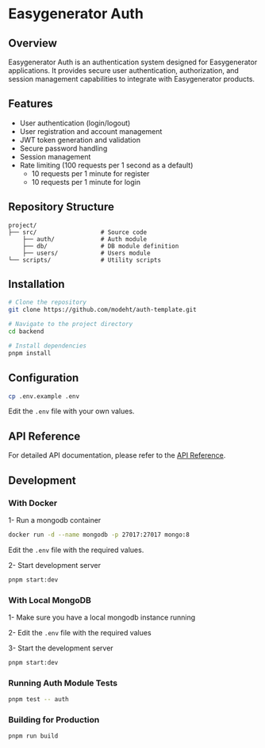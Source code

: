 # Easygenerator Auth

## Overview

Easygenerator Auth is an authentication system designed for Easygenerator applications. It provides secure user authentication, authorization, and session management capabilities to integrate with Easygenerator products.

## Features

- User authentication (login/logout)
- User registration and account management
- JWT token generation and validation
- Secure password handling
- Session management
- Rate limiting (100 requests per 1 second as a default)
  - 10 requests per 1 minute for register
  - 10 requests per 1 minute for login

## Repository Structure

```
project/
├── src/                  # Source code
    ├── auth/             # Auth module
    ├── db/               # DB module definition
    ├── users/            # Users module
└── scripts/              # Utility scripts
```

## Installation

```bash
# Clone the repository
git clone https://github.com/modeht/auth-template.git

# Navigate to the project directory
cd backend

# Install dependencies
pnpm install
```

## Configuration

```bash
cp .env.example .env
```

Edit the `.env` file with your own values.

## API Reference

For detailed API documentation, please refer to the [API Reference]('http://localhost:3001/api').

## Development

### With Docker

1- Run a mongodb container

```bash
docker run -d --name mongodb -p 27017:27017 mongo:8
```

Edit the `.env` file with the required values.

2- Start development server

```bash
pnpm start:dev
```

### With Local MongoDB

1- Make sure you have a local mongodb instance running

2- Edit the `.env` file with the required values

3- Start the development server

```bash
pnpm start:dev
```

### Running Auth Module Tests

```bash
pnpm test -- auth
```

### Building for Production

```bash
pnpm run build
```
